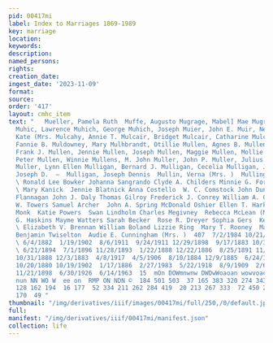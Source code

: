 ```yaml
---
pid: 00417mi
label: Index to Marriages 1869-1989
key: marriage
location: 
keywords: 
description: 
named_persons: 
rights: 
creation_date: 
ingest_date: '2023-11-09'
format: 
source: 
order: '417'
layout: cmhc_item
text: "   Mueller, Pamela Ruth  Muffe, Augusto Mugrage, Mabel] Mae Mugrage, S. G.
  Muhic, Lawrence Muhich, George Muhich, Joseph Muier, John E. Muir, Nellie Mulcahey,
  Kate (Mrs. Mulcahy, Annie T. Mulcair, Bridget Mulcair, Catharine Mulcare, Mary Mulcay,
  Fannie B. Muldowney, Mary Mulhbrandt, Otillie Mullen, Agnes B. Mullen, Dellia Mullen,
  Frank J. Mullen, Jennie Mullen, Joseph Mullen, Maggie Mullen, Mollie (Mrs. Mullen,
  Peter Mullen, Winnie Mullens, M. John Muller, John P. Muller, Julius Mulier, Louis
  Muller, Lynn Ellen Mulligan, Bernard J. Mulligan, Cecelia Mulligan, John L. Mulligan,
  Joseph D.  —  Mulligan, Joseph Dennis  Mullin, Verna (Mrs. )  Mullings, Harry Theodore
  \ Ronald Lee Bowker Johanna Sangrando Clyde A. Childers Minnie G. Ford Amelia Mihic
  \ Mary Kanick  Jennie Blatnick Anna Costello  W. C. Comstock John Dunn  James E.
  Flannagan John J. Daly Thomas Gilroy Frederick J. Conrey William A. Christian John
  W. Towers Samuel Archer  John A. Spring McDonald Oshier Ellen T. Harkins Jerome
  Monk  Katie Powers  Swan Lindholm Charles Megivney  Rebecca McLean (Mrs. )  Edward
  G. Haskins Mayme Watters Sarah Becker  Rose R. Dreyer Sophia Gers  Kevin Louis DeCamillo
  \ Elizabeth V. Brennan William Boland Lizzie Ring  Mary T. Rooney  Mary E. Gallagher
  Benjamin Twiselton  Audie E. Cunningham (Mrs. )  407  7/2/1984 10/21/1887 11/27/1936
  \ 6/4/1882  1/19/1902  8/6/1911  9/24/1911 12/29/1898  9/17/1883 10/3/1897 10/9/1905
  \ 6/21/1894  7/1/1896 11/28/1893  1/22/1888 12/22/1886  8/25/1891 11/26/1891  5/22/1884
  10/31/1888 12/3/1883  4/8/1917  4/5/1906  8/10/1884 12/9/1885  6/24/1886  4/8/1908
  10/20/1880 10/19/1902  1/17/1886  2/27/1983  5/22/1918  8/9/1909  2/6/1895  4/4/1904
  11/21/1898  6/30/1926  6/14/1963  15  mOn DOWmnwnw DWDwWoaoan wowvoacegaqaeaoo4»#»se»a°inrnnaoaaoaomnoawsenn
  nun NN WO W  ee on  RMP ON NDN ©  184 501 503  37 165 383 320 274 343 242 365 319
  128 162 194  16 177  52 334 211 262 284 419  20 213 267 333  72 450 287 268  33
  170  49 "
thumbnail: "/img/derivatives/iiif/images/00417mi/full/250,/0/default.jpg"
full: 
manifest: "/img/derivatives/iiif/00417mi/manifest.json"
collection: life
---
```

